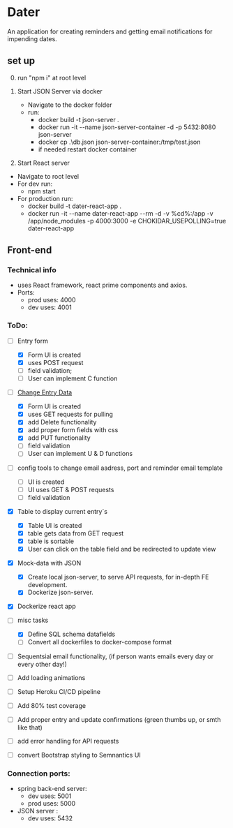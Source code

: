 # Dater

An application for creating reminders and getting email notifications for impending dates.

## set up

0. run "npm i" at root level

1. Start JSON Server via docker

    - Navigate to the docker folder
    - run:
        - docker build -t json-server .
        - docker run -it --name json-server-container -d -p 5432:8080 json-server
        - docker cp .\db.json json-server-container:/tmp/test.json
        - if needed restart docker container

2. Start React server

-   Navigate to root level
-   For dev run:
    -   npm start
-   For production run:
    -   docker build -t dater-react-app .
    -   docker run -it --name dater-react-app --rm -d -v %cd%:/app -v /app/node_modules -p 4000:3000 -e CHOKIDAR_USEPOLLING=true dater-react-app

## Front-end

### Technical info

-   uses React framework, react prime components and axios.
-   Ports:
    -   prod uses: 4000
    -   dev uses: 4001

### ToDo:

-   [ ] Entry form
    -   [x] Form UI is created
    -   [x] uses POST request
    -   [ ] field validation;
    -   [ ] User can implement C function
-   [ ] <ins>Change Entry Data</ins>
    -   [x] Form UI is created
    -   [x] uses GET requests for pulling
    -   [x] add Delete functionality
    -   [x] add proper form fields with css
    -   [x] add PUT functionality
    -   [ ] field validation
    -   [ ] User can implement U & D functions
-   [ ] config tools to change email aadress, port and reminder email template
    -   [ ] UI is created
    -   [ ] UI uses GET & POST requests
    -   [ ] field validation
-   [x] Table to display current entry´s
    -   [x] Table UI is created
    -   [x] table gets data from GET request
    -   [x] table is sortable
    -   [x] User can click on the table field and be redirected to update view
-   [x] Mock-data with JSON
    -   [x] Create local json-server, to serve API requests, for in-depth FE development.
    -   [x] Dockerize json-server.
-   [x] Dockerize react app
-   [ ] misc tasks
    -   [x] Define SQL schema datafields
    -   [ ] Convert all dockerfiles to docker-compose format
-   [ ] Sequentsial email functionality, (if person wants emails every day or every other day!)
- [ ] Add loading animations
- [ ] Setup Heroku CI/CD pipeline
- [ ] Add 80% test coverage
- [ ] Add proper entry and update confirmations (green thumbs up, or smth like that)
- [ ] add error handling for API requests
- [ ] convert Bootstrap styling to Semnantics UI



### Connection ports:
- spring back-end server:
    -   dev uses: 5001
    -   prod uses: 5000
- JSON server : 
    - dev uses: 5432
